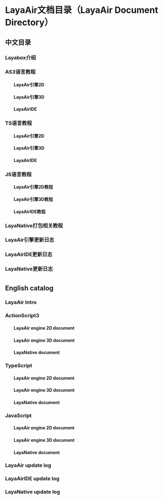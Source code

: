 # LayaAir文档目录（LayaAir Document Directory）


## 中文目录

### Layabox介绍

### AS3语言教程

#### 　　**LayaAir引擎2D**

#### 　　**LayaAir引擎3D**

#### 　　**LayaAirIDE**

### TS语言教程

#### 　　LayaAir引擎2D

####  　　LayaAir引擎3D

####  　　LayaAirIDE

### JS语言教程

#### 　　LayaAir引擎2D教程

#### 　　LayaAir引擎3D教程

#### 　　LayaAirIDE教程

### LayaNative打包相关教程

### LayaAir引擎更新日志

### LayaAirIDE更新日志

### LayaNative更新日志

# 	

## English catalog 

### LayaAir Intro

### ActionScript3

#### 　　LayaAir engine 2D document

#### 　　LayaAir engine 3D document

#### 　　LayaNative document

### TypeScript

#### 　　LayaAir engine 2D document

#### 　　LayaAir engine 3D document

#### 　　LayaNative document

### JavaScript

#### 　　LayaAir engine 2D document

#### 　　LayaAir engine 3D document

#### 　　LayaNative document

### 

### LayaAir update log

### LayaAirIDE update log

### LayaNative update log